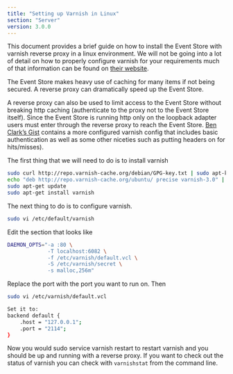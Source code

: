 ```yaml
---
title: "Setting up Varnish in Linux"
section: "Server"
version: 3.0.0
---
```


This document provides a brief guide on how to install the Event Store with varnish reverse proxy in a linux environment. We will not be going into a lot of detail on how to properly configure varnish for your requirements much of that information can be found on [their website](https://www.varnish-cache.org/trac/wiki/Introduction).

The Event Store makes heavy use of caching for many items if not being secured. A reverse proxy can dramatically speed up the Event Store. 

A reverse proxy can also be used to limit access to the Event Store without breaking http caching (authenticate to the proxy not to the Event Store itself). Since the Event Store is running http only on the loopback adapter users must enter through the reverse proxy to reach the Event Store. [Ben Clark’s Gist](https://gist.github.com/benclark/2695148) contains a more configured varnish config that includes basic authentication as well as some other niceties such as putting headers on for hits/misses). 

The first thing that we will need to do is to install varnish

```bash
sudo curl http://repo.varnish-cache.org/debian/GPG-key.txt | sudo apt-key add -
echo "deb http://repo.varnish-cache.org/ubuntu/ precise varnish-3.0" | sudo tee -a /etc/apt/sources.list
sudo apt-get update
sudo apt-get install varnish
```

The next thing to do is to configure varnish.

```bash
sudo vi /etc/default/varnish

```

Edit the section that looks like

```bash
DAEMON_OPTS="-a :80 \
             -T localhost:6082 \
             -f /etc/varnish/default.vcl \
             -S /etc/varnish/secret \
             -s malloc,256m"

```

Replace the port with the port you want to run on. Then

```bash
sudo vi /etc/varnish/default.vcl

Set it to:
backend default {
    .host = "127.0.0.1";
    .port = "2114";
}
```

Now you would sudo service varnish restart to restart varnish and you should be up and running with a reverse proxy. If you want to check out the status of varnish you can check with `varnishstat` from the command line.